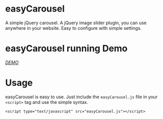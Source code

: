 easyCarousel
============

A simple jQuery carousel. A jQuery image slider plugin, you can use anywhere in your website. Easy to configure with simple settings.

easyCarousel running Demo
============

*[DEMO](http://www.findnetspeed.com/demo.html)*

Usage
=====

easyCarousel is easy to use. Just include the <code>easyCarousel.js</code> file in your `<script>` tag and use the simple syntax.

`<script type="text/javascript" src="easyCarousel.js"></script>`
